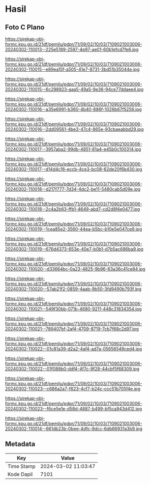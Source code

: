 # Hasil

## Foto C Plano

https://sirekap-obj-formc.kpu.go.id/21df/pemilu/pdpr/71/09/02/10/03/7109021003006-20240302-110013--225e5189-2597-4e97-ae01-60b1efcd7fe6.jpg

https://sirekap-obj-formc.kpu.go.id/21df/pemilu/pdpr/71/09/02/10/03/7109021003006-20240302-110015--e89ea15f-a505-41e7-8731-3bd51b35044e.jpg

https://sirekap-obj-formc.kpu.go.id/21df/pemilu/pdpr/71/09/02/10/03/7109021003006-20240302-110015--6c298923-aaa5-49a5-9e36-94ce77ddaee4.jpg

https://sirekap-obj-formc.kpu.go.id/21df/pemilu/pdpr/71/09/02/10/03/7109021003006-20240302-110016--a35e6991-b360-4b40-886f-1026b67f5256.jpg

https://sirekap-obj-formc.kpu.go.id/21df/pemilu/pdpr/71/09/02/10/03/7109021003006-20240302-110016--2dd09561-4be3-47c4-865e-93cbaeabbd29.jpg

https://sirekap-obj-formc.kpu.go.id/21df/pemilu/pdpr/71/09/02/10/03/7109021003006-20240302-110017--3957aba2-99db-4851-81a4-e45b0c100314.jpg

https://sirekap-obj-formc.kpu.go.id/21df/pemilu/pdpr/71/09/02/10/03/7109021003006-20240302-110017--d14d4c16-eccb-4ce3-bc08-62de20f6b430.jpg

https://sirekap-obj-formc.kpu.go.id/21df/pemilu/pdpr/71/09/02/10/03/7109021003006-20240302-110018--d217f777-7d34-4dc2-be11-5480cab5d09e.jpg

https://sirekap-obj-formc.kpu.go.id/21df/pemilu/pdpr/71/09/02/10/03/7109021003006-20240302-110018--2c4a2b63-ffb1-4649-abd7-cd2d8f4e0477.jpg

https://sirekap-obj-formc.kpu.go.id/21df/pemilu/pdpr/71/09/02/10/03/7109021003006-20240302-110019--1cea85e2-3560-44ea-b5bc-b10e5e047ce9.jpg

https://sirekap-obj-formc.kpu.go.id/21df/pemilu/pdpr/71/09/02/10/03/7109021003006-20240302-110019--676d4373-653e-40e7-b0b1-d7b5ac686ba9.jpg

https://sirekap-obj-formc.kpu.go.id/21df/pemilu/pdpr/71/09/02/10/03/7109021003006-20240302-110020--d33664bc-0a23-4825-9b96-63a36c41ce84.jpg

https://sirekap-obj-formc.kpu.go.id/21df/pemilu/pdpr/71/09/02/10/03/7109021003006-20240302-110020--57ab21f2-0859-4aab-9b50-3fd9490b793f.jpg

https://sirekap-obj-formc.kpu.go.id/21df/pemilu/pdpr/71/09/02/10/03/7109021003006-20240302-110021--549f30bb-071b-4680-9211-448c31834354.jpg

https://sirekap-obj-formc.kpu.go.id/21df/pemilu/pdpr/71/09/02/10/03/7109021003006-20240302-110021--789407bf-2af4-4709-8719-7cb7f68c2d97.jpg

https://sirekap-obj-formc.kpu.go.id/21df/pemilu/pdpr/71/09/02/10/03/7109021003006-20240302-110022--01c81a39-d2a2-4af4-ad7a-05656549ced4.jpg

https://sirekap-obj-formc.kpu.go.id/21df/pemilu/pdpr/71/09/02/10/03/7109021003006-20240302-110022--01f088b0-ddf4-4f7c-9f28-44cbf5f68309.jpg

https://sirekap-obj-formc.kpu.go.id/21df/pemilu/pdpr/71/09/02/10/03/7109021003006-20240302-110023--c686a2a7-f623-4cf7-b24c-ccc51b705f4e.jpg

https://sirekap-obj-formc.kpu.go.id/21df/pemilu/pdpr/71/09/02/10/03/7109021003006-20240302-110023--f6ce5e1e-d58d-4887-b499-bf5ca943d412.jpg

https://sirekap-obj-formc.kpu.go.id/21df/pemilu/pdpr/71/09/02/10/03/7109021003006-20240302-110014--661db23b-0bee-4dfc-9dcc-6db66931a3b9.jpg


## Metadata

| Key        | Value               |
| ---------- | ------------------- |
| Time Stamp | 2024-03-02 11:03:47 |
| Kode Dapil | 7101                |



